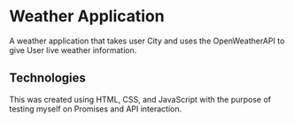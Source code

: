   
# Weather Application

A weather application that takes user City and uses the OpenWeatherAPI to give User live weather information.


## Technologies

This was created using HTML, CSS, and JavaScript with the purpose of testing myself on Promises and API interaction.
